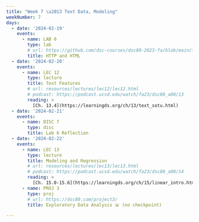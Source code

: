 ```yaml
---
title: "Week 7 \u2013 Text Data, Modeling"
weekNumber: 7
days:
  - date: '2024-02-19'
    events:
      - name: LAB 6
        type: lab
        # url: https://github.com/dsc-courses/dsc80-2023-fa/blob/main/labs/lab06/lab.ipynb
        title: HTTP and HTML
  - date: '2024-02-20'
    events:
      - name: LEC 12
        type: lecture
        title: Text Features
        # url: resources/lectures/lec12/lec12.html
        # podcast: https://podcast.ucsd.edu/watch/fa23/dsc80_a00/13
        reading: >
          [Ch. 13.4](https://learningds.org/ch/13/text_sotu.html)
  - date: '2024-02-21'
    events:
      - name: DISC 7
        type: disc
        title: Lab 6 Reflection
  - date: '2024-02-22'
    events:
      - name: LEC 13
        type: lecture
        title: Modeling and Regression
        # url: resources/lectures/lec13/lec13.html
        # podcast: https://podcast.ucsd.edu/watch/fa23/dsc80_a00/14
        reading: >
          [Ch. 15.0-15.6](https://learningds.org/ch/15/linear_intro.html)
      - name: PROJ 3
        type: proj
        # url: https://dsc80.com/project3/
        title: Exploratory Data Analysis 📊 (no checkpoint)

---
```

